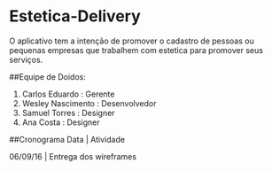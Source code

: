 # Estetica-Delivery
O aplicativo tem a intenção de promover o cadastro de pessoas ou pequenas empresas que trabalhem com estetica
para promover seus serviços.

##Equipe de Doidos:
1. Carlos Eduardo : Gerente
2. Wesley Nascimento : Desenvolvedor
3. Samuel Torres : Designer
4. Ana Costa : Designer

##Cronograma
Data | Atividade

06/09/16 | Entrega dos wireframes
